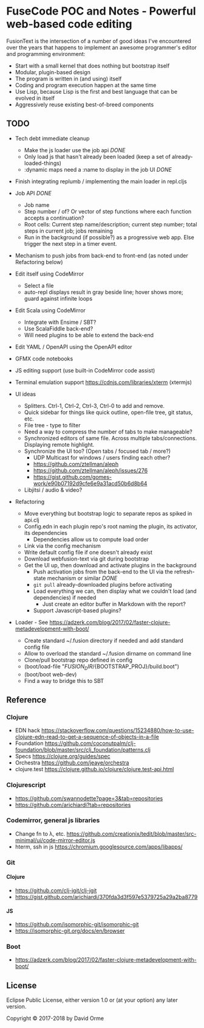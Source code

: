 # FuseCode POC and Notes - Powerful web-based code editing

FusionText is the intersection of a number of good ideas I've encountered over the years
that happens to implement an awesome programmer's editor and programming environment:

* Start with a small kernel that does nothing but bootstrap itself
* Modular, plugin-based design
* The program is written in (and using) itself
* Coding and program execution happen at the same time
* Use Lisp, because Lisp is the first and best language that can be evolved in itself
* Aggressively reuse existing best-of-breed components

## TODO

* Tech debt immediate cleanup
  * Make the js loader use the job api  *DONE*
  * Only load js that hasn't already been loaded (keep a set of already-loaded-things)
  * :dynamic maps need a :name to display in the job UI *DONE*

* Finish integrating replumb / implementing the main loader in repl.cljs

* Job API *DONE*
  * Job name
  * Step number / of? Or vector of step functions where each function accepts a continuation?
  * Root cells: Current step name/description; current step number; total steps in current job; jobs remaining
  * Run in the background (if possible?) as a progressive web app.  Else trigger the next step in a timer event.

* Mechanism to push jobs from back-end to front-end (as noted under Refactoring below)

* Edit itself using CodeMirror
  * Select a file
  * auto-repl displays result in gray beside line; hover shows more; guard against infinite loops

* Edit Scala using CodeMirror
  * Integrate with Ensime / SBT?
  * Use ScalaFiddle back-end?
  * Will need plugins to be able to extend the back-end

* Edit YAML / OpenAPI using the OpenAPI editor

* GFMX code notebooks

* JS editing support (use built-in CodeMirror code assist)

* Terminal emulation support https://cdnjs.com/libraries/xterm  (xtermjs)

* UI ideas
  * Splitters.  Ctrl-1, Ctrl-2, Ctrl-3, Ctrl-0 to add and remove.
  * Quick sidebar for things like quick outline, open-file tree, git status, etc.
  * File tree - type to filter
  * Need a way to compress the number of tabs to make manageable?
  * Synchronized editors of same file.  Across multiple tabs/connections.  Displaying remote highlight.
  * Synchronize the UI too?  (Open tabs / focused tab / more?)
    * UDP Multicast for windows / users finding each other?
    * https://github.com/ztellman/aleph
    * https://github.com/ztellman/aleph/issues/276
    * https://gist.github.com/gomes-work/e90b07192d9cfe6e9a31acd50b6d8b64
  * Libjitsi / audio & video?

* Refactoring
  * Move everything but bootstrap logic to separate repos as spiked in api.clj
  * Config.edn in each plugin repo's root naming the plugin, its activator, its dependencies
    * Dependencies allow us to compute load order
  * Link via the config mechanism
  * Write default config file if one doesn't already exist
  * Download webfusion-text via git during bootstrap
  * Get the UI up, then download and activate plugins in the background
    * Push activation jobs from the back-end to the UI via the refresh-state mechanism or similar *DONE*
    * `git pull` already-downloaded plugins before activating
    * Load everything we can, then display what we couldn't load (and dependencies) if needed
      * Just create an editor buffer in Markdown with the report?
    * Support Javascript-based plugins?

* Loader - See https://adzerk.com/blog/2017/02/faster-clojure-metadevelopment-with-boot/
  * Create standard ~/.fusion directory if needed and add standard config file
  * Allow to overload the standard ~/.fusion dirname on command line
  * Clone/pull bootstrap repo defined in config
  * (boot/load-file "${FUSION_DIR}/${BOOTSTRAP_PROJ}/build.boot")
  * (boot/boot web-dev)
  * Find a way to bridge this to SBT

## Reference

### Clojure
* EDN hack  https://stackoverflow.com/questions/15234880/how-to-use-clojure-edn-read-to-get-a-sequence-of-objects-in-a-file
* Foundation https://github.com/coconutpalm/clj-foundation/blob/master/src/clj_foundation/patterns.clj
* Specs https://clojure.org/guides/spec
* Orchestra https://github.com/jeaye/orchestra
* clojure.test https://clojure.github.io/clojure/clojure.test-api.html


### Clojurescript
* https://github.com/swannodette?page=3&tab=repositories
* https://github.com/arichiardi?tab=repositories


### Codemirror, general js libraries
* Change fn to λ, etc. https://github.com/creationix/tedit/blob/master/src-minimal/ui/code-mirror-editor.js
* hterm, ssh in js https://chromium.googlesource.com/apps/libapps/


### Git
#### Clojure
* https://github.com/clj-jgit/clj-jgit
* https://gist.github.com/arichiardi/370fda3d3f597e5379725a29a2ba8779

#### JS
* https://github.com/isomorphic-git/isomorphic-git
* https://isomorphic-git.org/docs/en/browser


### Boot
* https://adzerk.com/blog/2017/02/faster-clojure-metadevelopment-with-boot/



## License

Eclipse Public License, either version 1.0 or (at your option) any later version.

Copyright © 2017-2018 by David Orme
